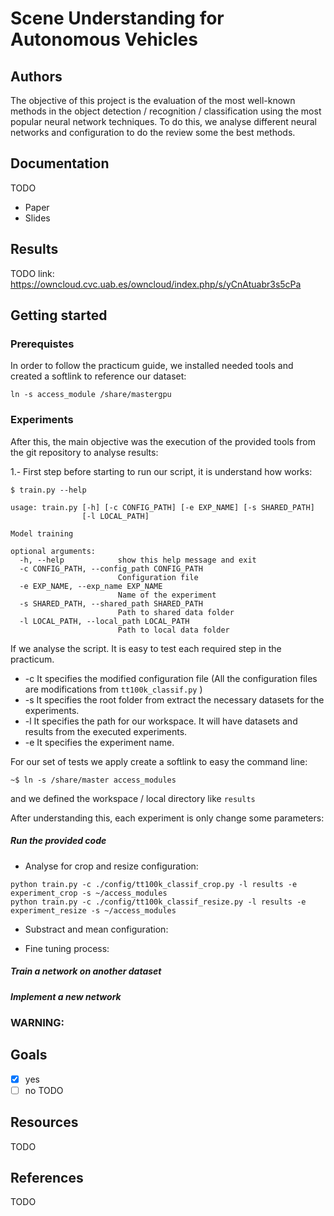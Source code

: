 # Scene Understanding for Autonomous Vehicles

## Authors

The objective of this project is the evaluation of the most well-known methods in the object detection / recognition / classification using the most popular neural network techniques.  To do this, we analyse different neural networks and configuration to do the review some the best methods. 

## Documentation
TODO 
- Paper
- Slides

## Results
TODO
link: https://owncloud.cvc.uab.es/owncloud/index.php/s/yCnAtuabr3s5cPa

## Getting started
### Prerequistes
In order to follow the practicum guide, we installed needed tools and created a softlink to reference our dataset:
```
ln -s access_module /share/mastergpu
```
### Experiments 
After this, the main objective was the execution of the provided tools from the git repository to analyse results:

1.- First step before starting to run our script, it is understand how works:

```
$ train.py --help

usage: train.py [-h] [-c CONFIG_PATH] [-e EXP_NAME] [-s SHARED_PATH]
                [-l LOCAL_PATH]

Model training

optional arguments:
  -h, --help            show this help message and exit
  -c CONFIG_PATH, --config_path CONFIG_PATH
                        Configuration file
  -e EXP_NAME, --exp_name EXP_NAME
                        Name of the experiment
  -s SHARED_PATH, --shared_path SHARED_PATH
                        Path to shared data folder
  -l LOCAL_PATH, --local_path LOCAL_PATH
                        Path to local data folder
```

If we analyse the script. It is easy to test each required step in the practicum. 

- -c It specifies the modified configuration file (All the configuration files are modifications from `tt100k_classif.py` )
- -s It specifies the root folder from extract the necessary datasets for the experiments.
- -l It specifies the path for our workspace. It will have datasets and results from the executed experiments.
- -e It specifies the experiment name.

For our set of tests we apply create a softlink to easy the command line:
```
~$ ln -s /share/master access_modules
```
and we defined the workspace / local directory like `results`

After understanding this, each experiment is only change some parameters:

##### Run the provided code

- Analyse for crop and resize configuration: 
```
python train.py -c ./config/tt100k_classif_crop.py -l results -e experiment_crop -s ~/access_modules
python train.py -c ./config/tt100k_classif_resize.py -l results -e experiment_resize -s ~/access_modules
```
- Substract and mean configuration:

- Fine tuning process:


##### Train a network on another dataset

##### Implement a new network



### WARNING:

## Goals
 - [x]  yes
 - [ ]  no
 TODO

## Resources
TODO
## References
TODO

